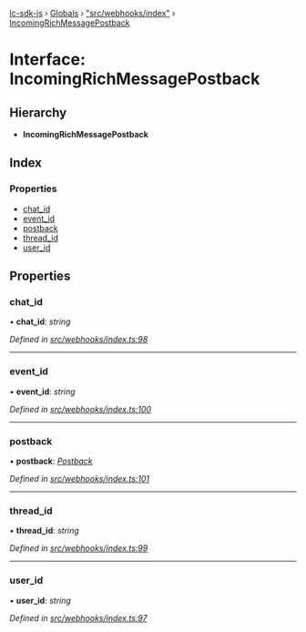 [lc-sdk-js](../README.md) › [Globals](../globals.md) › ["src/webhooks/index"](../modules/_src_webhooks_index_.md) › [IncomingRichMessagePostback](_src_webhooks_index_.incomingrichmessagepostback.md)

# Interface: IncomingRichMessagePostback

## Hierarchy

* **IncomingRichMessagePostback**

## Index

### Properties

* [chat_id](_src_webhooks_index_.incomingrichmessagepostback.md#chat_id)
* [event_id](_src_webhooks_index_.incomingrichmessagepostback.md#event_id)
* [postback](_src_webhooks_index_.incomingrichmessagepostback.md#postback)
* [thread_id](_src_webhooks_index_.incomingrichmessagepostback.md#thread_id)
* [user_id](_src_webhooks_index_.incomingrichmessagepostback.md#user_id)

## Properties

###  chat_id

• **chat_id**: *string*

*Defined in [src/webhooks/index.ts:98](https://github.com/livechat/lc-sdk-js/blob/38eeefe/src/webhooks/index.ts#L98)*

___

###  event_id

• **event_id**: *string*

*Defined in [src/webhooks/index.ts:100](https://github.com/livechat/lc-sdk-js/blob/38eeefe/src/webhooks/index.ts#L100)*

___

###  postback

• **postback**: *[Postback](_src_objects_index_.postback.md)*

*Defined in [src/webhooks/index.ts:101](https://github.com/livechat/lc-sdk-js/blob/38eeefe/src/webhooks/index.ts#L101)*

___

###  thread_id

• **thread_id**: *string*

*Defined in [src/webhooks/index.ts:99](https://github.com/livechat/lc-sdk-js/blob/38eeefe/src/webhooks/index.ts#L99)*

___

###  user_id

• **user_id**: *string*

*Defined in [src/webhooks/index.ts:97](https://github.com/livechat/lc-sdk-js/blob/38eeefe/src/webhooks/index.ts#L97)*
